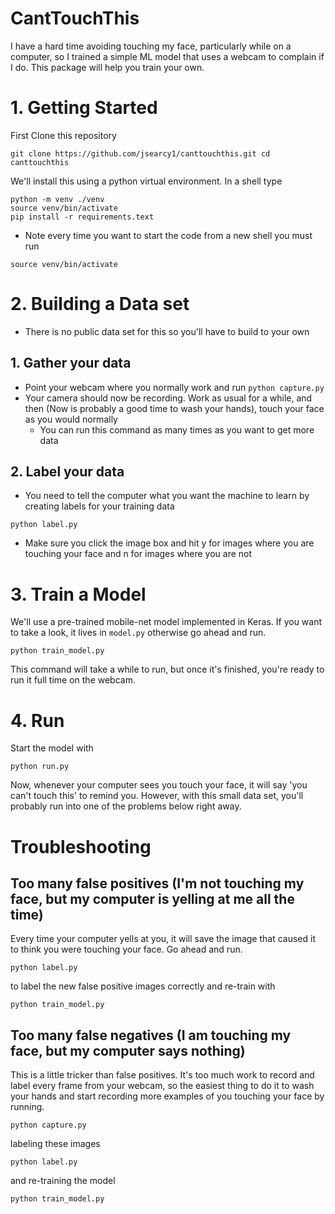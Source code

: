 
# CantTouchThis

I have a hard time avoiding touching my face, particularly while on a computer, so I trained a simple ML model that uses a webcam to complain if I do. This package will help you train your own.  

# 1. Getting Started

First Clone this repository

`git clone https://github.com/jsearcy1/canttouchthis.git
cd canttouchthis
`

We'll install this using a python virtual environment. In a shell type

```
python -m venv ./venv
source venv/bin/activate
pip install -r requirements.text
```

* Note every time you want to start the code from a new shell you must run

`source venv/bin/activate`

# 2. Building a Data set

* There is no public data set for this so you'll have to build to your own

## 1. Gather your data
* Point your webcam where you normally work and run
  `python capture.py`
* Your camera should now be recording. Work as usual for a while, and then (Now is probably a good time to wash your hands), touch your face as you would normally
   * You can run this command as many times as you want to get more data

## 2. Label your data
* You need to tell the computer what you want the machine to learn by creating labels for your training data

`python label.py`

* Make sure you click the image box and hit y for images where you are touching your face and n for images where you are not 

# 3. Train a Model
We'll use a pre-trained mobile-net model implemented in Keras. If you want to take a look, it lives in `model.py` otherwise go ahead and run.

`python train_model.py`

This command will take a  while to run, but once it's finished, you're ready to run it full time on the webcam.

# 4. Run

Start the model with

`python run.py`

Now, whenever your computer sees you touch your face, it will say 'you can't touch this' to remind you.
However, with this small data set, you'll probably run into one of the problems below right away.



# Troubleshooting 

## Too many false positives (I'm not touching my face, but my computer is yelling at me all the time)

Every time your computer yells at you, it will save the image that caused it to think you were touching your face. Go ahead and run.

`python label.py`

to label the new false positive images correctly and re-train with

`python train_model.py`



## Too many false negatives (I am touching my face, but my computer says nothing)

This is a little tricker than false positives. It's too much work to record and label every frame from your webcam, so the easiest thing to do it to wash your hands and start recording more examples of you touching your face by running.

`python capture.py`

labeling these images

`python label.py`

and re-training the model

`python train_model.py`



